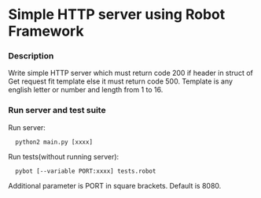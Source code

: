 # Simple HTTP server using Robot Framework
### Description
Write simple HTTP server which must return code 200 if header in struct of Get request fit template else it must return code 500.
Template is any english letter or number and length from 1 to 16.

### Run server and test suite
Run server:
```
  python2 main.py [xxxx]
```

Run tests(without running server):
```
  pybot [--variable PORT:xxxx] tests.robot
```
Additional parameter is PORT in square brackets. Default is 8080.
